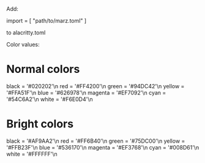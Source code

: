 Add:

import = [
"path/to/marz.toml"
]

to alacritty.toml

Color values:



# Normal colors
black   = '#020202'\n
red     = '#FF4200'\n
green   = '#94DC42'\n
yellow  = '#FFA51F'\n
blue    = '#626978'\n
magenta = '#EF7092'\n
cyan    = '#54C6A2'\n
white   = '#F6E0D4'\n

# Bright colors
black   = '#AF9AA2'\n
red     = '#FF6B40'\n
green   = '#75DC00'\n
yellow  = '#FFB23F'\n
blue    = '#536170'\n
magenta = '#EF3768'\n
cyan    = '#008D61'\n
white   = '#FFFFFF'\n
